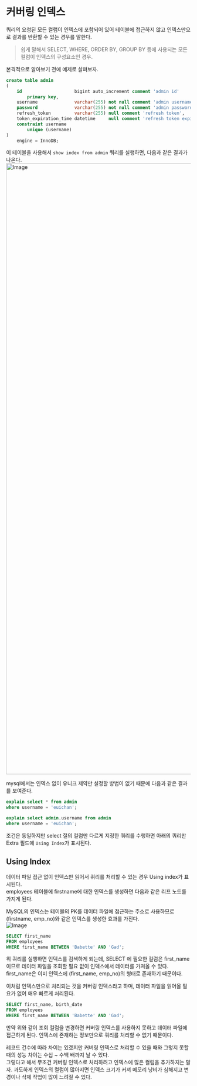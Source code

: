 # 커버링 인덱스
쿼리의 요청된 모든 컬럼이 인덱스에 포함되어 있어 테이블에 접근하지 않고 인덱스만으로 결과를 반환할 수 있는 경우를 말한다.  
> 쉽게 말해서 SELECT, WHERE, ORDER BY, GROUP BY 등에 사용되는 모든 컬럼이 인덱스의 구성요소인 경우.  
  
본격적으로 알아보기 전에 예제로 살펴보자.  
```sql
create table admin
(
    id                    bigint auto_increment comment 'admin id'
        primary key,
    username              varchar(255) not null comment 'admin username, client id',
    password              varchar(255) not null comment 'admin password',
    refresh_token         varchar(255) null comment 'refresh token',
    token_expiration_time datetime     null comment 'refresh token expiration time',
    constraint username
        unique (username)
)
    engine = InnoDB;
```
이 테이블을 사용해서 `show index from admin` 쿼리를 실행하면, 다음과 같은 결과가 나온다.  
<img width="1661" alt="Image" src="https://github.com/user-attachments/assets/9163aab8-e47f-4604-aa34-3a5f1261db8e" />  
  
mysql에서는 인덱스 없이 유니크 제약만 설정할 방법이 없기 때문에 다음과 같은 결과를 보여준다.  
```sql
explain select * from admin
where username = 'euichan';

explain select admin.username from admin
where username = 'euichan';
```
조건은 동일하지만 select 절의 컬럼만 다르게 지정한 쿼리를 수행하면 아래의 쿼리만 Extra 필드에 `Using Index`가 표시된다.  

## Using Index
데이터 파일 접근 없이 인덱스만 읽어서 쿼리를 처리할 수 있는 경우 Using index가 표시된다.  
employees 테이블에 firstname에 대한 인덱스를 생성하면 다음과 같은 리프 노드를 가지게 된다.  
  
MySQL의 인덱스는 테이블의 PK를 데이터 파일에 접근하는 주소로 사용하므로 (firstname, emp_no)와 같은 인덱스를 생성한 효과를 가진다.  
![Image](https://github.com/user-attachments/assets/7da9548f-ac29-4970-a856-7b7d3bf715ae)
```sql
SELECT first_name
FROM employees
WHERE first_name BETWEEN 'Babette' AND 'Gad';
```
위 쿼리를 실행하면 인덱스를 검색하게 되는데, SELECT 에 필요한 컬럼은 first_name이므로 데이터 파일을 조회할 필요 없이 인덱스에서 데이터를 가져올 수 있다.  
first_name은 이미 인덱스에 (first_name, emp_no)의 형태로 존재하기 때문이다.  
  
이처럼 인덱스만으로 처리되는 것을 커버링 인덱스라고 하며, 데이터 파일을 읽어올 필요가 없어 매우 빠르게 처리된다.  
```sql
SELECT first_name, birth_date
FROM employees
WHERE first_name BETWEEN 'Babette' AND 'Gad';
```
만약 위와 같이 조회 컬럼을 변경하면 커버링 인덱스를 사용하지 못하고 데이터 파일에 접근하게 된다. 인덱스에 존재하는 정보만으로 쿼리를 처리할 수 없기 때문이다.  
  
레코드 건수에 따라 차이는 있겠지만 커버링 인덱스로 처리할 수 있을 때와 그렇지 못할 때의 성능 차이는 수십 ~ 수백 배까지 날 수 있다.  
그렇다고 해서 무조건 커버링 인덱스로 처리하려고 인덱스에 많은 컬럼을 추가하지는 말자. 과도하게 인덱스의 컬럼이 많아지면 인덱스 크기가 커져 메모리 낭비가 심해지고 변경이나 삭제 작업이 많이 느려질 수 있다.  